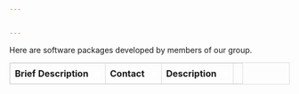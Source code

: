 ```yaml
---


---
```


Here are software packages developed by members of our group.

<head>
    <title>Sortable Table with Permanent Arrows</title>
    <style>
        .table-responsive {
            width: 100%;
            margin: 0 auto;
        }
        .table-bordered, .table-bordered td, .table-bordered th {
            border: 1px solid #ddd;
        }
        td, th {
            padding: 8px;
            text-align: left;
        }
        th {
            cursor: pointer;
        }
        th .arrow {
            color: white;
            font-size: 12px;
            margin-left: 5px;
        }
        .text-center {
            text-align: center;
        }
    </style>
</head>
<body>

<table class="table-responsive table-bordered">
    <tr>
        <th class="text-center">Brief Description <span class="arrow">&#9660;</span></th>
        <th class="text-center">Contact <span class="arrow">&#9660;</span></th>
        <th class="text-center">Description <span class="arrow">&#9660;</span></th>
        <th colspan="2"></th>
    </tr>
    <!-- Table rows go here -->
</table>

<script>
// JavaScript for sorting the table
function sortTable(n) {
    var table, rows, switching, i, x, y, shouldSwitch, dir, switchcount = 0;
    table = document.querySelector(".table-responsive");
    switching = true;
    // Set the sorting direction to ascending:
    dir = "asc";
    while (switching) {
        switching = false;
        rows = table.rows;
        for (i = 1; i < (rows.length - 1); i++) {
            shouldSwitch = false;
            x = rows[i].getElementsByTagName("TD")[n];
            y = rows[i + 1].getElementsByTagName("TD")[n];
            if (dir == "asc") {
                if (x.innerHTML.toLowerCase() > y.innerHTML.toLowerCase()) {
                    shouldSwitch = true;
                    break;
                }
            } else if (dir == "desc") {
                if (x.innerHTML.toLowerCase() < y.innerHTML.toLowerCase()) {
                    shouldSwitch = true;
                    break;
                }
            }
        }
        if (shouldSwitch) {
            rows[i].parentNode.insertBefore(rows[i + 1], rows[i]);
            switching = true;
            switchcount++;
        } else {
            if (switchcount == 0 && dir == "asc") {
                dir = "desc";
                switching = true;
            } else if (switchcount == 0 && dir == "desc") {
                dir = "asc";
                switching = true;
            }
        }
    }
    // Update arrows based on the current sorting direction
    var arrows = table.querySelectorAll('.arrow');
    arrows.forEach(function(arrow) {
        arrow.innerHTML = dir == "asc" ? "&#9650;" : "&#9660;";
    });
}

// Attach the sort function to each header
document.querySelectorAll('.table-responsive th').forEach(function(header, index) {
    if (index < 3) { // Assuming the first three headers are sortable
        header.addEventListener('click', function() {
            sortTable(index);
        });
    }
});
</script>

</body>

